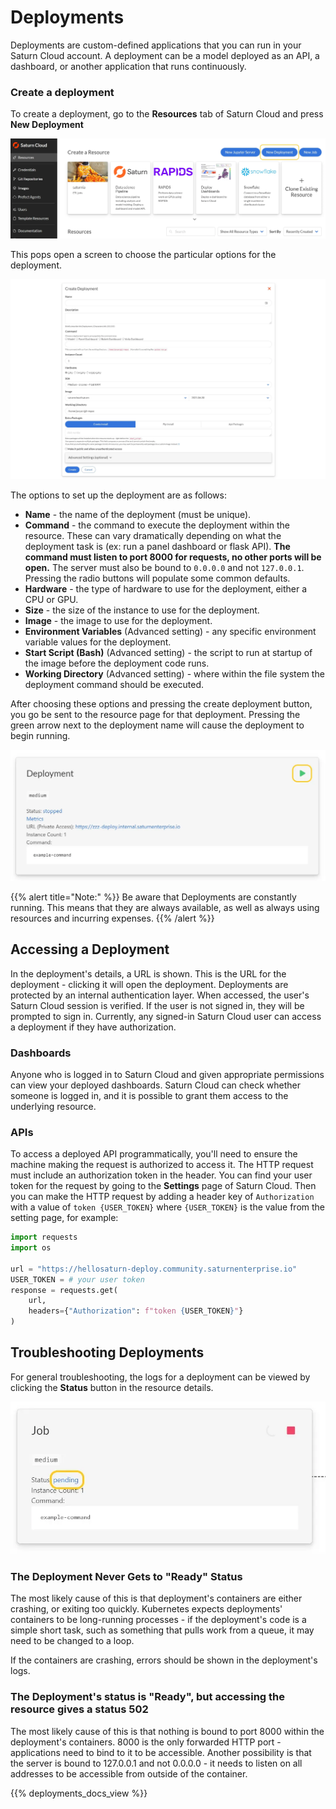 # Deployments

Deployments are custom-defined applications that you can run in your Saturn Cloud account. A deployment can be a model deployed as an API, a dashboard, or another application that runs continuously.

### Create a deployment

To create a deployment, go to the **Resources** tab of Saturn Cloud and press **New Deployment**

![New deployment button](/images/docs/new-deployment-button.webp "doc-image")

This pops open a screen to choose the particular options for the deployment.

![New deployment options](/images/docs/new-deployment-options.webp "doc-image")

The options to set up the deployment are as follows:

* __Name__ - the name of the deployment (must be unique).
* __Command__ - the command to execute the deployment within the resource. These can vary dramatically depending on what the deployment task is (ex: run a panel dashboard or flask API). **The command must listen to port 8000 for requests, no other ports will be open.** The server must also be bound to `0.0.0.0` and not `127.0.0.1`. Pressing the radio buttons will populate some common defaults.
* __Hardware__ - the type of hardware to use for the deployment, either a CPU or GPU.
* __Size__ - the size of the instance to use for the deployment.
* __Image__ - the image to use for the deployment.
* __Environment Variables__ (Advanced setting) - any specific environment variable values for the deployment.
* __Start Script (Bash)__ (Advanced setting) - the script to run at startup of the image before the deployment code runs.
* __Working Directory__ (Advanced setting) - where within the file system the deployment command should be executed.

After choosing these options and pressing the create deployment button, you go be sent to the resource page for that deployment. Pressing the green arrow next to the deployment name will cause the deployment to begin running.

![Start deployment button](/images/docs/start-deployment.webp "doc-image")

{{% alert title="Note:" %}}
Be aware that Deployments are constantly running.  This means that they are always available, as well as always using resources and incurring expenses.
{{% /alert %}}

## Accessing a Deployment

In the deployment's details, a URL is shown. This is the URL for the deployment - clicking it will open the deployment.  Deployments are protected by an internal authentication layer. When accessed, the user's Saturn Cloud session is verified. If the user is not signed in, they will be prompted to sign in. Currently, any signed-in Saturn Cloud user can access a deployment if they have authorization.

### Dashboards

Anyone who is logged in to Saturn Cloud and given appropriate permissions can view your deployed dashboards. Saturn Cloud can check whether someone is logged in, and it is possible to grant them access to the underlying resource.

### APIs

To access a deployed API programmatically, you'll need to ensure the machine making the request is authorized to access it. The HTTP request must include an authorization token in the header. You can find your user token for the request by going to the **Settings** page of Saturn Cloud. Then you can make the HTTP request by adding a header key of `Authorization` with a value of `token {USER_TOKEN}` where `{USER_TOKEN}` is the value from the setting page, for example:

```python
import requests
import os

url = "https://hellosaturn-deploy.community.saturnenterprise.io"
USER_TOKEN = # your user token
response = requests.get(
    url,
    headers={"Authorization": f"token {USER_TOKEN}"}
)
```

## Troubleshooting Deployments

For general troubleshooting, the logs for a deployment can be viewed by clicking the **Status** button in the resource details.

![Job status link](/images/docs/job-status.webp "doc-image")

### The Deployment Never Gets to "Ready" Status

The most likely cause of this is that deployment's containers are either crashing, or exiting too quickly. Kubernetes expects deployments' containers to be long-running processes - if the deployment's code is a simple short task, such as something that pulls work from a queue, it may need to be changed to a loop.

If the containers are crashing, errors should be shown in the deployment's logs.

### The Deployment's status is "Ready", but accessing the resource gives a status 502

The most likely cause of this is that nothing is bound to port 8000 within the deployment's containers. 8000 is the only forwarded HTTP port - applications need to bind to it to be accessible. Another possibility is that the server is bound to 127.0.0.1 and not 0.0.0.0  - it needs to listen on all addresses to be accessible from outside of the container.

{{% deployments_docs_view %}}
